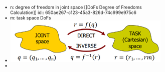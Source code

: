 - n: degree of freedom in joint space [[DoFs Degree of Freedoms Calculation]]
  id:: 650ae267-c123-45a3-826d-74c999e975c6
- m: task space DoFs
- ![image.png](../assets/image_1695212389380_0.png)
-